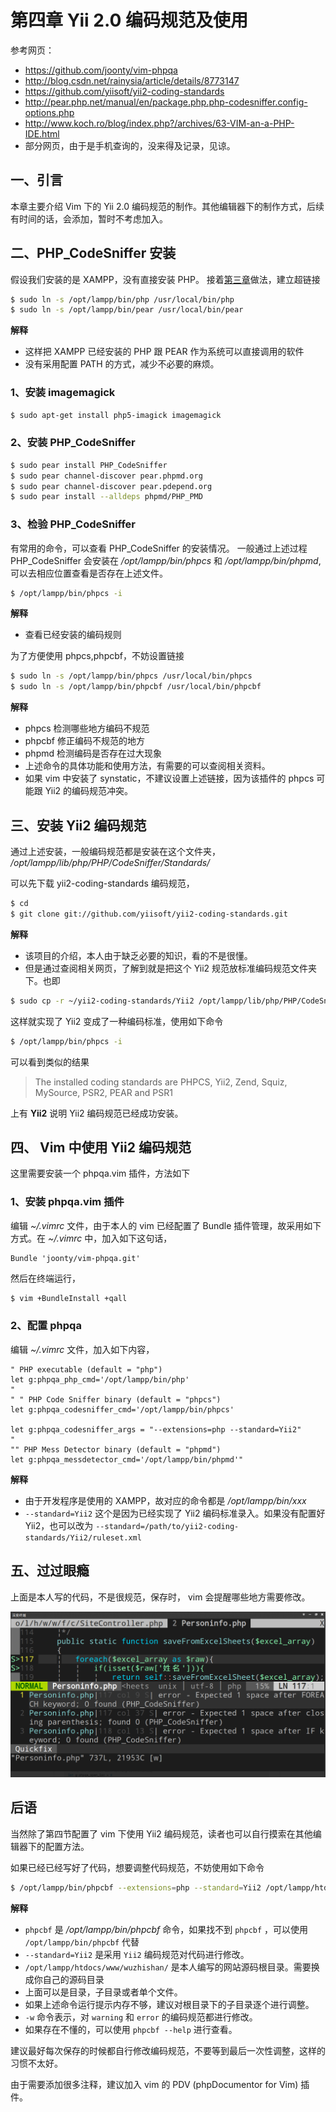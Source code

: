 # 第四章 Yii 2.0 编码规范及使用

参考网页：
+ https://github.com/joonty/vim-phpqa
+ http://blog.csdn.net/rainysia/article/details/8773147
+ https://github.com/yiisoft/yii2-coding-standards
+ http://pear.php.net/manual/en/package.php.php-codesniffer.config-options.php
+ http://www.koch.ro/blog/index.php?/archives/63-VIM-an-a-PHP-IDE.html
+ 部分网页，由于是手机查询的，没来得及记录，见谅。

## 一、引言

本章主要介绍 Vim 下的 Yii 2.0 编码规范的制作。其他编辑器下的制作方式，后续有时间的话，会添加，暂时不考虑加入。

## 二、PHP_CodeSniffer 安装

假设我们安装的是 XAMPP，没有直接安装 PHP。
接着[第三章](./ch-1-03.md)做法，建立超链接

```bash
$ sudo ln -s /opt/lampp/bin/php /usr/local/bin/php
$ sudo ln -s /opt/lampp/bin/pear /usr/local/bin/pear
```

**解释**
+ 这样把 XAMPP 已经安装的 PHP 跟 PEAR 作为系统可以直接调用的软件
+ 没有采用配置 PATH 的方式，减少不必要的麻烦。

### 1、安装 imagemagick

```bash
$ sudo apt-get install php5-imagick imagemagick
```

### 2、安装 PHP_CodeSniffer

```bash
$ sudo pear install PHP_CodeSniffer
$ sudo pear channel-discover pear.phpmd.org
$ sudo pear channel-discover pear.pdepend.org
$ sudo pear install --alldeps phpmd/PHP_PMD 
```
### 3、检验 PHP_CodeSniffer

有常用的命令，可以查看 PHP_CodeSniffer 的安装情况。
一般通过上述过程 PHP_CodeSniffer 会安装在 */opt/lampp/bin/phpcs* 和 */opt/lampp/bin/phpmd*, 可以去相应位置查看是否存在上述文件。

```bash
$ /opt/lampp/bin/phpcs -i
```

**解释**
+ 查看已经安装的编码规则

为了方便使用 phpcs,phpcbf，不妨设置链接

```bash
$ sudo ln -s /opt/lampp/bin/phpcs /usr/local/bin/phpcs
$ sudo ln -s /opt/lampp/bin/phpcbf /usr/local/bin/phpcbf
```

**解释**
+ phpcs 检测哪些地方编码不规范
+ phpcbf 修正编码不规范的地方
+ phpmd 检测编码是否存在过大现象
+ 上述命令的具体功能和使用方法，有需要的可以查阅相关资料。
+ 如果 vim 中安装了 synstatic，不建议设置上述链接，因为该插件的 phpcs 可能跟 Yii2 的编码规范冲突。

## 三、安装 Yii2 编码规范

通过上述安装，一般编码规范都是安装在这个文件夹， */opt/lampp/lib/php/PHP/CodeSniffer/Standards/*

可以先下载 yii2-coding-standards 编码规范，

```bash
$ cd
$ git clone git://github.com/yiisoft/yii2-coding-standards.git
```

**解释**
+ 该项目的介绍，本人由于缺乏必要的知识，看的不是很懂。
+ 但是通过查阅相关网页，了解到就是把这个 Yii2 规范放标准编码规范文件夹下。也即

```bash
$ sudo cp -r ~/yii2-coding-standards/Yii2 /opt/lampp/lib/php/PHP/CodeSniffer/Standards/
```

这样就实现了 Yii2 变成了一种编码标准，使用如下命令

```bash
$ /opt/lampp/bin/phpcs -i
```

可以看到类似的结果

> The installed coding standards are PHPCS, Yii2, Zend, Squiz, MySource, PSR2, PEAR and PSR1

上有 **Yii2** 说明 Yii2 编码规范已经成功安装。

## 四、 Vim 中使用 Yii2 编码规范

这里需要安装一个 phpqa.vim 插件，方法如下

### 1、安装 phpqa.vim 插件

编辑 *~/.vimrc* 文件，由于本人的 vim 已经配置了 Bundle 插件管理，故采用如下方式。在 *~/.vimrc* 中，加入如下这句话，

```vim
Bundle 'joonty/vim-phpqa.git'
```

然后在终端运行，

```bash
$ vim +BundleInstall +qall
```

### 2、配置 phpqa

编辑 *~/.vimrc* 文件，加入如下内容，

```vim
" PHP executable (default = "php")
let g:phpqa_php_cmd='/opt/lampp/bin/php'
"
" " PHP Code Sniffer binary (default = "phpcs")
let g:phpqa_codesniffer_cmd='/opt/lampp/bin/phpcs'

let g:phpqa_codesniffer_args = "--extensions=php --standard=Yii2"
"
"" PHP Mess Detector binary (default = "phpmd")
let g:phpqa_messdetector_cmd='/opt/lampp/bin/phpmd'"
```

**解释**
+ 由于开发程序是使用的 XAMPP，故对应的命令都是 */opt/lampp/bin/xxx*
+ `--standard=Yii2` 这个是因为已经实现了 Yii2 编码标准录入。如果没有配置好 Yii2，也可以改为 `--standard=/path/to/yii2-coding-standards/Yii2/ruleset.xml`

## 五、过过眼瘾

上面是本人写的代码，不是很规范，保存时， vim 会提醒哪些地方需要修改。

![](../images/ch-1-04-vim_phpcs.png)

## 后语

当然除了第四节配置了 vim 下使用 Yii2 编码规范，读者也可以自行摸索在其他编辑器下的配置方法。

如果已经已经写好了代码，想要调整代码规范，不妨使用如下命令

```bash
$ /opt/lampp/bin/phpcbf --extensions=php --standard=Yii2 /opt/lampp/htdocs/www/wuzhishan/ -w
```

**解释**
+ `phpcbf` 是 */opt/lampp/bin/phpcbf* 命令，如果找不到 `phpcbf` ，可以使用 `/opt/lampp/bin/phpcbf` 代替
+ `--standard=Yii2` 是采用 `Yii2` 编码规范对代码进行修改。
+ `/opt/lampp/htdocs/www/wuzhishan/` 是本人编写的网站源码根目录。需要换成你自己的源码目录
+ 上面可以是目录，子目录或者单个文件。
+ 如果上述命令运行提示内存不够，建议对根目录下的子目录逐个进行调整。
+ `-w` 命令表示，对 `warning` 和 `error` 的编码规范都进行修改。
+ 如果存在不懂的，可以使用 `phpcbf --help` 进行查看。

建议最好每次保存的时候都自行修改编码规范，不要等到最后一次性调整，这样的习惯不太好。

由于需要添加很多注释，建议加入 vim 的 PDV (phpDocumentor for Vim) 插件。